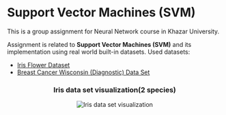 
# Support Vector Machines (SVM) 

This is a group assignment for Neural Network course in Khazar University.

Assignment is related to **Support Vector Machines (SVM)** and its implementation using real world built-in datasets.
Used datasets:
  * [Iris Flower Dataset](https://www.kaggle.com/arshid/iris-flower-dataset)
  * [Breast Cancer Wisconsin (Diagnostic) Data Set](https://www.kaggle.com/uciml/breast-cancer-wisconsin-data)

<div align="center"> 
  <h3 align="center">Iris data set visualization(2 species)</h3>
  <img  alt="Iris data set visualization" align="center" src="https://raw.githubusercontent.com/anarsultani97/Support-Vector-Machine-Neural-Networks/master/src/images/myplot.png"
</div>


